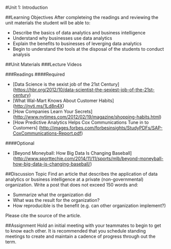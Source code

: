#Unit 1: Introduction

##Learning Objectives
After completeing the readings and reviewing the unit materials the student will be able to:
* Describe the basics of data analytics and business intelligence
* Understand why businesses use data analytics
* Explain the benefits to businesses of leverging data analytics
* Begin to understand the tools at the disposal of the students to conduct analysis

##Unit Materials
###Lecture Videos

###Readings
####Required
* [Data Science is the sexist job of the 21st Century] (https://hbr.org/2012/10/data-scientist-the-sexiest-job-of-the-21st-century)
* [What Wal-Mart Knows About Customer Habits] (http://nyti.ms/1Ld8n4X)
* [How Companies Learn Your Secrets] (http://www.nytimes.com/2012/02/19/magazine/shopping-habits.html)
* [How Predictive Analytics Helps Cox Communications Tune in to Customers] (http://images.forbes.com/forbesinsights/StudyPDFs/SAP-CoxCommunications-Report.pdf)

####Optional
* [Beyond Moneyball: How Big Data Is Changing Baseball] (http://www.sporttechie.com/2014/11/11/sports/mlb/beyond-moneyball-how-big-data-is-changing-baseball/)

##Discussion Topic
Find an article that describes the application of data analytics or business intelligence at a private (non-governmental) organization. Write a post that does not exceed 150 words and:
* Summarize what the organization did
* What was the result for the organization?
* How reproducible is the benefit (e.g. can other organization implement?)

Please cite the source of the article.

##Assignment
Hold an initial meeting with your teammates to begin to get to know each other. It is recommended that you schedule standing meetings to create and maintain a cadence of progress through out the term. 
